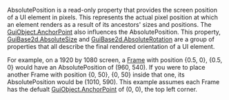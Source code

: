 AbsolutePosition is a read-only property that provides the screen position of a UI element in pixels. This represents the actual pixel position at which an element renders as a result of its ancestors' sizes and positions. The [GuiObject.AnchorPoint](https://developer.roblox.com/en-us/api-reference/property/GuiObject/AnchorPoint) also influences the AbsolutePosition. This property, [GuiBase2d.AbsoluteSize](https://developer.roblox.com/en-us/api-reference/property/GuiBase2d/AbsoluteSize) and [GuiBase2d.AbsoluteRotation](https://developer.roblox.com/en-us/api-reference/property/GuiBase2d/AbsoluteRotation) are a group of properties that all describe the final rendered orientation of a UI element.

For example, on a 1920 by 1080 screen, a [Frame](https://developer.roblox.com/en-us/api-reference/class/Frame) with position {0.5, 0}, {0.5, 0} would have an AbsolutePosition of (960, 540). If you were to place another Frame with position {0, 50}, {0, 50} inside that one, its AbsolutePosition would be (1010, 590). This example assumes each Frame has the defualt [GuiObject.AnchorPoint](https://developer.roblox.com/en-us/api-reference/property/GuiObject/AnchorPoint) of (0, 0), the top left corner.